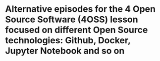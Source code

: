 # Alternative episodes for the 4 Open Source Software (4OSS) lesson focused on different Open Source technologies: Github, Docker, Jupyter Notebook and so on